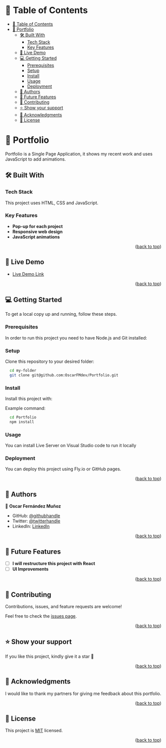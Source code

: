 <a name="readme-top"></a>

<div align="center">
  <!-- <img src="murple_logo.png" alt="logo" width="140"  height="auto" /> -->
  <br/>

</div>

# 📗 Table of Contents

- [📗 Table of Contents](#-table-of-contents)
- [📖 Portfolio ](#-portfolio-)
  - [🛠 Built With ](#-built-with-)
    - [Tech Stack ](#tech-stack-)
    - [Key Features ](#key-features-)
  - [🚀 Live Demo ](#-live-demo-)
  - [💻 Getting Started ](#-getting-started-)
    - [Prerequisites](#prerequisites)
    - [Setup](#setup)
    - [Install](#install)
    - [Usage](#usage)
    - [Deployment](#deployment)
  - [👥 Authors ](#-authors-)
  - [🔭 Future Features ](#-future-features-)
  - [🤝 Contributing ](#-contributing-)
  - [⭐️ Show your support ](#️-show-your-support-)
  - [🙏 Acknowledgments ](#-acknowledgments-)
  - [📝 License ](#-license-)

<!-- PROJECT DESCRIPTION -->

# 📖 Portfolio <a name="about-project"></a>

Portfolio is a Single Page Application, it shows my recent work and uses JavaScript to add animations.

## 🛠 Built With <a name="built-with"></a>

### Tech Stack <a name="tech-stack"></a>

This project uses HTML, CSS and JavaScript.

<!-- Features -->

### Key Features <a name="key-features"></a>

- **Pop-up for each project**
- **Responsive web design**
- **JavaScript animations**

<p align="right">(<a href="#readme-top">back to top</a>)</p>

## 🚀 Live Demo <a name="live-demo"></a>

- [Live Demo Link](https://oscarfm-dev.web.app/)

<p align="right">(<a href="#readme-top">back to top</a>)</p>


## 💻 Getting Started <a name="getting-started"></a>


To get a local copy up and running, follow these steps.

### Prerequisites

In order to run this project you need to have Node.js and Git installed:

### Setup

Clone this repository to your desired folder:

```sh
  cd my-folder
  git clone git@github.com:OscarFMdev/Portfolio.git
```

### Install

Install this project with:

Example command:

```sh
  cd Portfolio
  npm install
```


### Usage

You can install Live Server on Visual Studio code to run it locally

### Deployment

You can deploy this project using Fly.io or GitHub pages.

<p align="right">(<a href="#readme-top">back to top</a>)</p>

## 👥 Authors <a name="authors"></a>

👤 **Oscar Fernández Muñoz**

- GitHub: [@githubhandle](https://github.com/oscarfmdev)
- Twitter: [@twitterhandle](https://twitter.com/oscarfmdev)
- LinkedIn: [LinkedIn](https://linkedin.com/in/oscarfmdev)

<p align="right">(<a href="#readme-top">back to top</a>)</p>

## 🔭 Future Features <a name="future-features"></a>

- [ ] **I will restructure this project with React**
- [ ] **UI Improvements**

<p align="right">(<a href="#readme-top">back to top</a>)</p>


## 🤝 Contributing <a name="contributing"></a>

Contributions, issues, and feature requests are welcome!

Feel free to check the [issues page](../../issues/).

<p align="right">(<a href="#readme-top">back to top</a>)</p>

## ⭐️ Show your support <a name="support"></a>

If you like this project, kindly give it a star 🌟

<p align="right">(<a href="#readme-top">back to top</a>)</p>


## 🙏 Acknowledgments <a name="acknowledgements"></a>

I would like to thank my partners for giving me feedback about this portfolio.

<p align="right">(<a href="#readme-top">back to top</a>)</p>

## 📝 License <a name="license"></a>

This project is [MIT](./LICENSE) licensed.

<p align="right">(<a href="#readme-top">back to top</a>)</p>
